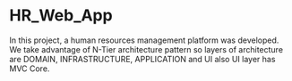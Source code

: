 # HR_Web_App

In this project, a human resources management platform was developed. We take advantage of N-Tier architecture pattern so layers of architecture are DOMAIN, INFRASTRUCTURE, APPLICATION and UI also UI layer has MVC Core.
